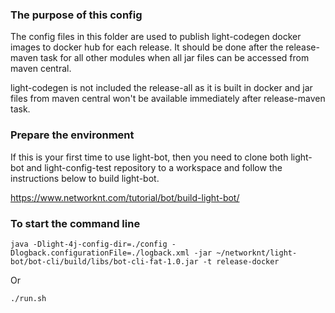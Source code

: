 ### The purpose of this config

The config files in this folder are used to publish light-codegen docker images to docker hub for each release. It should be done after the release-maven task for all other modules when all jar files can be accessed from maven central.

light-codegen is not included the release-all as it is built in docker and jar files from maven central won't be available immediately after release-maven task.


### Prepare the environment

If this is your first time to use light-bot, then you need to clone both light-bot and light-config-test repository to a workspace and follow the instructions below to build light-bot.

https://www.networknt.com/tutorial/bot/build-light-bot/

### To start the command line

```
java -Dlight-4j-config-dir=./config -Dlogback.configurationFile=./logback.xml -jar ~/networknt/light-bot/bot-cli/build/libs/bot-cli-fat-1.0.jar -t release-docker
```

Or

```
./run.sh
```
